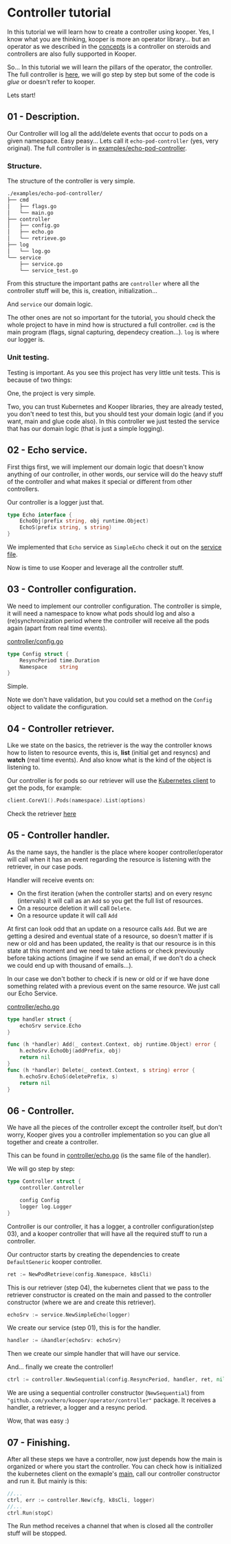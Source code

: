 Controller tutorial
===================

In this tutorial we will learn how to create a controller using kooper. Yes, I know what you are thinking, kooper is more an operator library... but an operator as we described in the [concepts](concepts.md) is a controller on steroids and controllers are also fully supported in Kooper.

So... In this tutorial we will learn the pillars of the operator, the controller. The full controller is [here](https://github.com/yxxhero/kooper/tree/master/examples/echo-pod-controller), we will go step by step but some of the code is *glue* or doesn't refer to kooper. 

Lets start!

## 01 - Description.

Our Controller will log all the add/delete events that occur to pods on a given namespace. Easy peasy... Lets call it  `echo-pod-controller` (yes, very original). The full controller is in [examples/echo-pod-controller](https://github.com/yxxhero/kooper/tree/master/examples/echo-pod-controller).

### Structure.

The structure of the controller is very simple.

```bash
./examples/echo-pod-controller/
├── cmd
│   ├── flags.go
│   └── main.go
├── controller
│   ├── config.go
│   ├── echo.go
│   └── retrieve.go
├── log
│   └── log.go
└── service
    ├── service.go
    └── service_test.go
```

From this structure the important paths are `controller` where all the controller stuff will be, this is, creation, initialization... 

And `service` our domain logic.

The other ones are not so important for the tutorial, you should check the whole project to have in mind how is structured a full controller. `cmd` is the main program (flags, signal capturing, dependecy creation...). `log` is where our logger is.

### Unit testing.

Testing is important. As you see this project has very little unit tests. This is because of two things:

One, the project is very simple.

Two, you can trust Kubernetes and Kooper libraries, they are already tested, you don't need to test this, but you should test your domain logic (and if you want, main and glue code also). In this controller we just tested the service that has our domain logic (that is just a simple logging).

## 02 - Echo service.

First thigs first, we will implement our domain logic that doesn't know anything of our controller, in other words, our service will do the heavy stuff of the controller and what makes it special or different from other controllers.

Our controller is a logger just that.

```go
type Echo interface {
	EchoObj(prefix string, obj runtime.Object)
	EchoS(prefix string, s string)
}
```

We implemented that `Echo` service as `SimpleEcho` check it out on the [service file](https://github.com/yxxhero/kooper/blob/master/examples/echo-pod-controller/service/service.go).

Now is time to use Kooper and leverage all the controller stuff.

## 03 - Controller configuration.

We need to implement our controller configuration. The controller is simple, it will need a namespace to know what pods should log and also a (re)synchronization period where the controller will receive all the pods again (apart from real time events).

[controller/config.go](https://github.com/yxxhero/kooper/blob/master/examples/echo-pod-controller/controller/config.go)

```go
type Config struct {
	ResyncPeriod time.Duration
	Namespace    string
}
```

Simple.

Note we don't have validation, but you could set a method on the `Config` object to validate the configuration.

## 04 - Controller retriever.

Like we state on the basics, the retriever is the way the controller knows how to listen to resource events, this is, **list** (initial get and resyncs) and **watch** (real time events). And also know what is the kind of the object is listening to.

Our controller is for pods so our retriever will use the [Kubernetes client](https://github.com/kubernetes/client-go) to get the pods, for example:


```go
client.CoreV1().Pods(namespace).List(options)
```

Check the retriever [here](https://github.com/yxxhero/kooper/blob/master/examples/echo-pod-controller/controller/retrieve.go)


## 05 - Controller handler.

As the name says, the handler is the place where kooper controller/operator will call when it has an event regarding the resource is listening with the retriever, in our case pods. 

Handler will receive events on:

* On the first iteration (when the controller starts) and on every resync (intervals) it will call as an `Add` so you get the full list of resources.
* On a resource deletion it will call `Delete`.
* On a resource update it will call `Add`

At first can look odd that an update on a resource calls `Add`. But we are getting a desired and eventual state of a resource, so doesn't matter if is new or old and has been updated, the reality is that our resource is in this state at this moment and we need to take actions or check previously before taking actions (imagine if we send an email, if we don't do a check we could end up with thousand of emails...).

In our case we don't bother to check if is new or old or if we have done something related with a previous event on the same resource. We just call our Echo Service.


[controller/echo.go](https://github.com/yxxhero/kooper/blob/master/examples/echo-pod-controller/controller/echo.go)

```go
type handler struct {
	echoSrv service.Echo
}

func (h *handler) Add(_ context.Context, obj runtime.Object) error {
	h.echoSrv.EchoObj(addPrefix, obj)
	return nil
}
func (h *handler) Delete(_ context.Context, s string) error {
	h.echoSrv.EchoS(deletePrefix, s)
	return nil
}
```

## 06 - Controller.

We have all the pieces of the controller except the controller itself, but don't worry, Kooper gives you a controller implementation so you can glue all together and create a controller.

This can be found in [controller/echo.go](https://github.com/yxxhero/kooper/blob/master/examples/echo-pod-controller/controller/echo.go) (is the same file of the handler).

We will go step by step:

```go
type Controller struct {
	controller.Controller

	config Config
	logger log.Logger
}
```

Controller is our controller, it has a logger, a controller configuration(step 03), and a kooper controller that will have all the required stuff to run a controller.

Our contructor starts by creating the dependencies to create `DefaultGeneric` kooper controller.

```go
ret := NewPodRetrieve(config.Namespace, k8sCli)
```

This is our retriever (step 04), the kubernetes client that we pass to the retriever constructor is created on the main and passed to the controller constructor (where we are and create this retriever).

```go
echoSrv := service.NewSimpleEcho(logger)
```
We create our service (step 01), this is for the handler.

```go
handler := &handler{echoSrv: echoSrv}
```

Then we create our simple handler that will have our service.

And... finally we create the controller!

```go
ctrl := controller.NewSequential(config.ResyncPeriod, handler, ret, nil, logger)
```

We are using a sequential controller constructor (`NewSequential`) from `"github.com/yxxhero/kooper/operator/controller"` package. It receives a handler, a retriever, a logger and a resync period.

Wow, that was easy :)

## 07 - Finishing.

After all these steps we have a controller, now just depends how the main is organized or where you start the controller. You can check how is initialized the kubernetes client on the exmaple's [main]((https://github.com/yxxhero/kooper/blob/master/examples/echo-pod-controller/cmd/main.go)), call our controller constructor and run it. But mainly is this:

```go
//...
ctrl, err := controller.New(cfg, k8sCli, logger)
//...
ctrl.Run(stopC)
```

The Run method receives a channel that when is closed all the controller stuff will be stopped.

